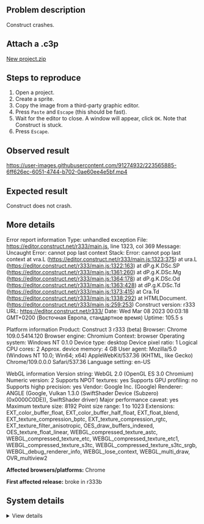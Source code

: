 ## Problem description

Construct crashes.

## Attach a .c3p

[New project.zip](https://github.com/WilsonPercival/WilsonPercival/files/10914328/New.project.zip)

## Steps to reproduce

1. Open a project.
2. Create a sprite.
3. Copy the image from a third-party graphic editor.
4. Press `Paste` and `Escape` (this should be fast).
5. Wait for the editor to close. A window will appear, click `OK`. Note that Construct is stuck.
6. Press `Escape`.

## Observed result

https://user-images.githubusercontent.com/91274932/223565885-6ff626ec-6051-4744-b702-0ae60ee4e5bf.mp4

## Expected result

Construct does not crash.

## More details

Error report information
Type: unhandled exception
File: https://editor.construct.net/r333/main.js, line 1323, col 369
Message: Uncaught Error: cannot pop last context
Stack: Error: cannot pop last context at vra.L (https://editor.construct.net/r333/main.js:1323:375) at ura.L (https://editor.construct.net/r333/main.js:1322:163) at dP.g.K.DSc.SP (https://editor.construct.net/r333/main.js:1361:260) at dP.g.K.DSc.Mg (https://editor.construct.net/r333/main.js:1364:178) at dP.g.K.DSc.Od (https://editor.construct.net/r333/main.js:1363:428) at dP.g.K.DSc.Td (https://editor.construct.net/r333/main.js:1373:415) at Cra.Td (https://editor.construct.net/r333/main.js:1338:292) at HTMLDocument. (https://editor.construct.net/r333/main.js:259:253)
Construct version: r333
URL: https://editor.construct.net/r333/
Date: Wed Mar 08 2023 00:03:18 GMT+0200 (Восточная Европа, стандартное время)
Uptime: 105.5 s

Platform information
Product: Construct 3 r333 (beta)
Browser: Chrome 109.0.5414.120
Browser engine: Chromium
Context: browser
Operating system: Windows NT 0.1.0
Device type: desktop
Device pixel ratio: 1
Logical CPU cores: 2
Approx. device memory: 4 GB
User agent: Mozilla/5.0 (Windows NT 10.0; Win64; x64) AppleWebKit/537.36 (KHTML, like Gecko) Chrome/109.0.0.0 Safari/537.36
Language setting: en-US

WebGL information
Version string: WebGL 2.0 (OpenGL ES 3.0 Chromium)
Numeric version: 2
Supports NPOT textures: yes
Supports GPU profiling: no
Supports highp precision: yes
Vendor: Google Inc. (Google)
Renderer: ANGLE (Google, Vulkan 1.3.0 (SwiftShader Device (Subzero) (0x0000C0DE)), SwiftShader driver)
Major performance caveat: yes
Maximum texture size: 8192
Point size range: 1 to 1023
Extensions: EXT_color_buffer_float, EXT_color_buffer_half_float, EXT_float_blend, EXT_texture_compression_bptc, EXT_texture_compression_rgtc, EXT_texture_filter_anisotropic, OES_draw_buffers_indexed, OES_texture_float_linear, WEBGL_compressed_texture_astc, WEBGL_compressed_texture_etc, WEBGL_compressed_texture_etc1, WEBGL_compressed_texture_s3tc, WEBGL_compressed_texture_s3tc_srgb, WEBGL_debug_renderer_info, WEBGL_lose_context, WEBGL_multi_draw, OVR_multiview2

**Affected browsers/platforms:** Chrome

**First affected release:** broke in r333b

## System details

<details><summary>View details</summary>

Platform information
Product: Construct 3 r333 (beta)
Browser: Chrome 109.0.5414.120
Browser engine: Chromium
Context: browser
Operating system: Windows NT 0.1.0
Device type: desktop
Device pixel ratio: 1
Logical CPU cores: 2
Approx. device memory: 4 GB
User agent: Mozilla/5.0 (Windows NT 10.0; Win64; x64) AppleWebKit/537.36 (KHTML, like Gecko) Chrome/109.0.0.0 Safari/537.36
Language setting: en-US

Local storage
Storage quota (approx): 59 gb
Storage usage (approx): 144 mb (0.2%)
Persistant storage: No

Browser support notes
This list contains missing features that are not required, but could improve performance or user experience if supported.

UI effects are disabled in settings.
WebGL indicates a major performance caveat. It is probably using software rendering.
WebGL information
Version string: WebGL 2.0 (OpenGL ES 3.0 Chromium)
Numeric version: 2
Supports NPOT textures: yes
Supports GPU profiling: no
Supports highp precision: yes
Vendor: Google Inc. (Google)
Renderer: ANGLE (Google, Vulkan 1.3.0 (SwiftShader Device (Subzero) (0x0000C0DE)), SwiftShader driver)
Major performance caveat: yes
Maximum texture size: 8192
Point size range: 1 to 1023
Extensions:

EXT_color_buffer_float
EXT_color_buffer_half_float
EXT_float_blend
EXT_texture_compression_bptc
EXT_texture_compression_rgtc
EXT_texture_filter_anisotropic
OES_draw_buffers_indexed
OES_texture_float_linear
WEBGL_compressed_texture_astc
WEBGL_compressed_texture_etc
WEBGL_compressed_texture_etc1
WEBGL_compressed_texture_s3tc
WEBGL_compressed_texture_s3tc_srgb
WEBGL_debug_renderer_info
WEBGL_lose_context
WEBGL_multi_draw
OVR_multiview2
Audio information
System sample rate: 48000 Hz
Output channels: 2
Output interpretation: speakers
Supported decode formats:

WebM Opus (audio/webm; codecs=opus)
Ogg Opus (audio/ogg; codecs=opus)
WebM Vorbis (audio/webm; codecs=vorbis)
Ogg Vorbis (audio/ogg; codecs=vorbis)
MPEG-4 AAC (audio/mp4; codecs=mp4a.40.5)
MP3 (audio/mpeg)
FLAC (audio/flac)
PCM WAV (audio/wav; codecs=1)
Supported encode formats:

WebM Opus (audio/webm; codecs=opus)
Video information
Supported decode formats:

WebM AV1 (video/webm; codecs=av01.0.00M.08)
MP4 AV1 (video/mp4; codecs=av01.0.00M.08)
WebM VP9 (video/webm; codecs=vp9)
WebM VP8 (video/webm; codecs=vp8)
Ogg Theora (video/ogg; codecs=theora)
H.264 (video/mp4; codecs=avc1.42E01E)
Supported encode formats:

WebM VP9 (video/webm; codecs=vp9)
WebM VP8 (video/webm; codecs=vp8)

</details>
